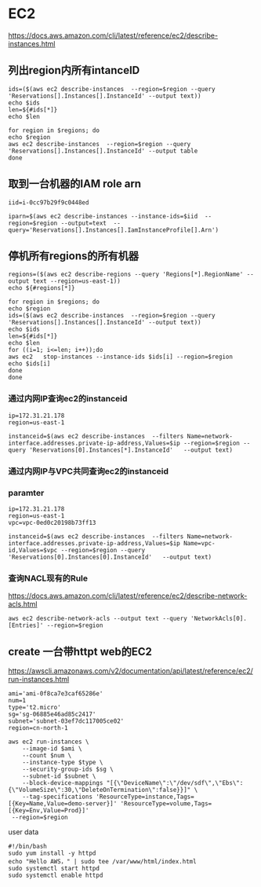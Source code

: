 # EC2

https://docs.aws.amazon.com/cli/latest/reference/ec2/describe-instances.html
## 列出region内所有intanceID
```
ids=($(aws ec2 describe-instances  --region=$region --query 'Reservations[].Instances[].InstanceId' --output text))
echo $ids
len=${#ids[*]}
echo $len
```
```
for region in $regions; do
echo $region
aws ec2 describe-instances  --region=$region --query 'Reservations[].Instances[].InstanceId' --output table         
done
```
## 取到一台机器的IAM role arn
```
iid=i-0cc97b29f9c0448ed 
```
```
iparn=$(aws ec2 describe-instances --instance-ids=$iid  --region=$region --output=text  --query='Reservations[].Instances[].IamInstanceProfile[].Arn')
```
## 停机所有regions的所有机器
```
regions=($(aws ec2 describe-regions --query 'Regions[*].RegionName' --output text --region=us-east-1))
echo ${#regions[*]}
```
```
for region in $regions; do
echo $region
ids=($(aws ec2 describe-instances  --region=$region --query 'Reservations[].Instances[].InstanceId' --output text))
echo $ids
len=${#ids[*]}
echo $len
for ((i=1; i<=len; i++));do
aws ec2   stop-instances --instance-ids $ids[i] --region=$region
echo $ids[i]
done
done
```

### 通过内网IP查询ec2的instanceid
```
ip=172.31.21.178
region=us-east-1
```

```
instanceid=$(aws ec2 describe-instances  --filters Name=network-interface.addresses.private-ip-address,Values=$ip --region=$region --query 'Reservations[0].Instances[*].InstanceId'   --output text)
```
### 通过内网IP与VPC共同查询ec2的instanceid
### paramter
```
ip=172.31.21.178
region=us-east-1
vpc=vpc-0ed0c20198b73ff13
```

```
instanceid=$(aws ec2 describe-instances  --filters Name=network-interface.addresses.private-ip-address,Values=$ip Name=vpc-id,Values=$vpc --region=$region --query 'Reservations[0].Instances[0].InstanceId'   --output text)

```
### 查询NACL现有的Rule
https://docs.aws.amazon.com/cli/latest/reference/ec2/describe-network-acls.html

```
aws ec2 describe-network-acls --output text --query 'NetworkAcls[0].[Entries]' --region=$region
```
## create 一台带httpt web的EC2
https://awscli.amazonaws.com/v2/documentation/api/latest/reference/ec2/run-instances.html
```
ami='ami-0f8ca7e3caf65286e'
num=1
type='t2.micro'
sg='sg-06885e46ad85c2417'
subnet='subnet-03ef7dc117005ce02'
region=cn-north-1

```

```
aws ec2 run-instances \
    --image-id $ami \
    --count $num \
    --instance-type $type \
    --security-group-ids $sg \
    --subnet-id $subnet \
    --block-device-mappings "[{\"DeviceName\":\"/dev/sdf\",\"Ebs\":{\"VolumeSize\":30,\"DeleteOnTermination\":false}}]" \
    --tag-specifications 'ResourceType=instance,Tags=[{Key=Name,Value=demo-server}]' 'ResourceType=volume,Tags=[{Key=Env,Value=Prod}]'
 --region=$region
```
user data
```
#!/bin/bash
sudo yum install -y httpd
echo "Hello AWS，" | sudo tee /var/www/html/index.html
sudo systemctl start httpd
sudo systemctl enable httpd

```
